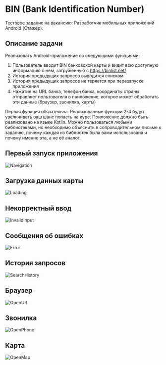 # BIN (Bank Identification Number)
Тестовое задание на вакансию: Разработчик мобильных приложений Android (Стажер). 

## Описание задачи
Реализовать Android-приложение со следующими функциями:
1. Пользователь вводит BIN банковской карты и видит всю доступную информацию о нём,
загруженную с https://binlist.net/
2. История предыдущих запросов выводится списком
3. История предыдущих запросов не теряется при перезапуске приложения
4. Нажатие на URL банка, телефон банка, координаты страны отправляет пользователя в
приложение, которое может обработать эти данные (браузер, звонилка, карты)

Первая функция обязательна. Реализованные функции 2-4 будут увеличивать ваш шанс попасть на
курс.
Приложение должно быть реализовано на языке Kotlin. Можно пользоваться любыми
библиотеками, но необходимо объяснить в сопроводительном письме к заданию, почему каждая
из библиотек была вами использована и почему именно эта, а не её аналог.

## Первый запуск приложения
![Navigation](demo/Navigation.gif)

## Загрузка данных карты
![Loading](demo/Loading.gif)

## Некорректный ввод
![InvalidInput](demo/InvalidInput.gif)

## Сообщения об ошибках
![Error](demo/Error.gif)

## История запросов
![SearchHistory](demo/SearchHistory.gif)

## Браузер
![OpenUrl](demo/OpenUrl.gif)

## Звонилка
![OpenPhone](demo/OpenPhone.gif)

## Карта
![OpenMap](demo/OpenMap.gif)


